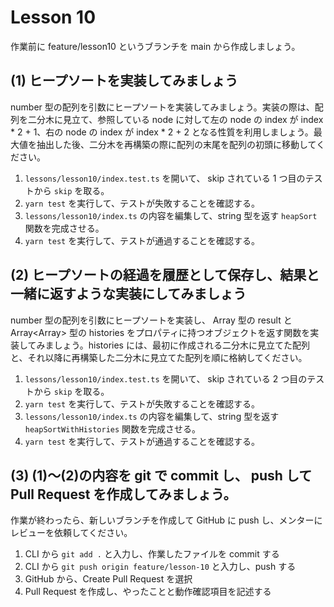 # Lesson 10

作業前に feature/lesson10 というブランチを main から作成しましょう。

## (1) ヒープソートを実装してみましょう

number 型の配列を引数にヒープソートを実装してみましょう。実装の際は、配列を二分木に見立て、参照している node に対して左の node の index が index \* 2 + 1、右の node の index が index \* 2 + 2 となる性質を利用しましょう。最大値を抽出した後、二分木を再構築の際に配列の末尾を配列の初頭に移動してください。

1. `lessons/lesson10/index.test.ts` を開いて、 skip されている 1 つ目のテストから `skip` を取る。
1. `yarn test` を実行して、テストが失敗することを確認する。
1. `lessons/lesson10/index.ts` の内容を編集して、string 型を返す `heapSort` 関数を完成させる。
1. `yarn test` を実行して、テストが通過することを確認する。

## (2) ヒープソートの経過を履歴として保存し、結果と一緒に返すような実装にしてみましょう

number 型の配列を引数にヒープソートを実装し、 Array<number> 型の result と Array<Array<number>> 型の histories をプロパティに持つオブジェクトを返す関数を実装してみましょう。histories には、最初に作成される二分木に見立てた配列と、それ以降に再構築した二分木に見立てた配列を順に格納してください。

1. `lessons/lesson10/index.test.ts` を開いて、 skip されている 2 つ目のテストから `skip` を取る。
1. `yarn test` を実行して、テストが失敗することを確認する。
1. `lessons/lesson10/index.ts` の内容を編集して、string 型を返す `heapSortWithHistories` 関数を完成させる。
1. `yarn test` を実行して、テストが通過することを確認する。

## (3) (1)〜(2)の内容を git で commit し、 push して Pull Request を作成してみましょう。

作業が終わったら、新しいブランチを作成して GitHub に push し、メンターにレビューを依頼してください。

1. CLI から `git add .` と入力し、作業したファイルを commit する
1. CLI から `git push origin feature/lesson-10` と入力し、push する
1. GitHub から、Create Pull Request を選択
1. Pull Request を作成し、やったことと動作確認項目を記述する
